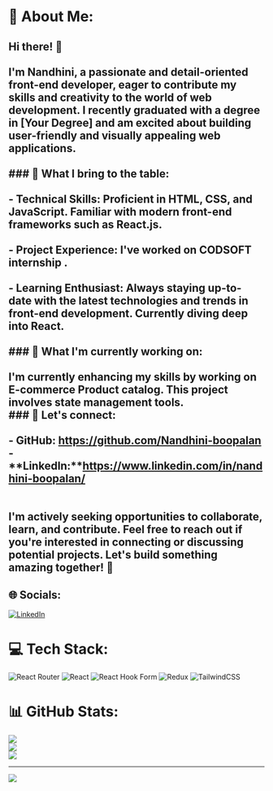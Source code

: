 # 💫 About Me:
## Hi there! 👋<br><br>I'm Nandhini, a passionate and detail-oriented front-end developer, eager to contribute my skills and creativity to the world of web development. I recently graduated with a degree in [Your Degree] and am excited about building user-friendly and visually appealing web applications.<br><br>### 🚀 What I bring to the table:<br><br>- **Technical Skills:** Proficient in HTML, CSS, and JavaScript. Familiar with modern front-end frameworks such as React.js.<br>  <br>- **Project Experience:** I've worked on CODSOFT internship .<br>  <br>- **Learning Enthusiast:** Always staying up-to-date with the latest technologies and trends in front-end development. Currently diving deep into React.<br><br>### 🌱 What I'm currently working on:<br><br>I'm currently enhancing my skills by working on E-commerce Product catalog. This project involves state management tools.<br>### 🤝 Let's connect:<br><br>- **GitHub:** https://github.com/Nandhini-boopalan<br>- **LinkedIn:**https://www.linkedin.com/in/nandhini-boopalan/<br><br><br>I'm actively seeking opportunities to collaborate, learn, and contribute. Feel free to reach out if you're interested in connecting or discussing potential projects. Let's build something amazing together! 🚀<br>


## 🌐 Socials:
[![LinkedIn](https://img.shields.io/badge/LinkedIn-%230077B5.svg?logo=linkedin&logoColor=white)](https://linkedin.com/in/nandhini-boopalan) 

# 💻 Tech Stack:
![React Router](https://img.shields.io/badge/React_Router-CA4245?style=for-the-badge&logo=react-router&logoColor=white) ![React](https://img.shields.io/badge/react-%2320232a.svg?style=for-the-badge&logo=react&logoColor=%2361DAFB) ![React Hook Form](https://img.shields.io/badge/React%20Hook%20Form-%23EC5990.svg?style=for-the-badge&logo=reacthookform&logoColor=white) ![Redux](https://img.shields.io/badge/redux-%23593d88.svg?style=for-the-badge&logo=redux&logoColor=white) ![TailwindCSS](https://img.shields.io/badge/tailwindcss-%2338B2AC.svg?style=for-the-badge&logo=tailwind-css&logoColor=white)
# 📊 GitHub Stats:
![](https://github-readme-stats.vercel.app/api?username=Nandhini-boopalan&theme=dark&hide_border=false&include_all_commits=true&count_private=true)<br/>
![](https://github-readme-streak-stats.herokuapp.com/?user=Nandhini-boopalan&theme=dark&hide_border=false)<br/>
![](https://github-readme-stats.vercel.app/api/top-langs/?username=Nandhini-boopalan&theme=dark&hide_border=false&include_all_commits=true&count_private=true&layout=compact)

---
[![](https://visitcount.itsvg.in/api?id=Nandhini-boopalan&icon=0&color=0)](https://visitcount.itsvg.in)

<!-- Proudly created with GPRM ( https://gprm.itsvg.in ) -->
